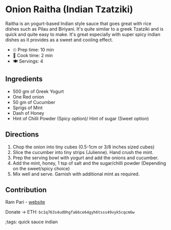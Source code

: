 # Onion Raitha (Indian Tzatziki)

Raitha is an yogurt-based Indian style sauce that goes great with rice dishes
such as Pilau and Biriyani. It's quite similar to a greek Tzatziki and is quick
and quite easy to make. It's great especially with super spicy indian dishes as
it provides as a sweet and cooling effect.

- ⏲ Prep time: 10 min
- 🍳 Cook time: 2 min
- 🍽 Servings: 4

## Ingredients

- 500 gm of Greek Yogurt
- One Red onion
- 50 gm of Cucumber
- Sprigs of Mint
- Dash of Honey
- Hint of Chilli Powder (Spicy option)/ Hint of sugar (Sweet option)

## Directions

1. Chop the onion into tiny cubes (0.5-1cm or 3/8 inches sized cubes)
2. Slice the cucumber into tiny strips (Julienne). Hand crush the mint.
3. Prep the serving bowl with yogurt and add the onions and cucumber.
4. Add the mint, honey, 1 tsp of salt and the sugar/chilli powder (Depending on the sweet/spicy choice)
5. Mix well and serve. Garnish with additional mint as required.

## Contribution

Ram Pari - [website](https://github.com/ramkpari)

Donate -> ETH: `bc1q763s4ud0hgfa66ce64gyh6tsss49vyk5cqcm6w`

;tags: quick sauce indian
